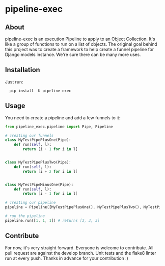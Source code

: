 # pipeline-exec

## About
pipeline-exec is an execution Pipeline to apply to  an Object Collection. It's like a
group of functions to run on a list of objects.
The original goal behind this project was to create a framework to help create a funnel pipeline for Django models instance.
We're sure there can be many more uses.

## Installation
Just run:
```
  pip install -U pipeline-exec
```

## Usage
You need to create a pipeline and add a few funnels to it:

```python
from pipeline_exec.pipeline import Pipe, Pipeline

# creating our funnels
class MyTestPipePlusOne(Pipe):
    def run(self, l):
        return [i + 1 for i in l]


class MyTestPipePlusTwo(Pipe):
    def run(self, l):
        return [i + 2 for i in l]


class MyTestPipeMinusOne(Pipe):
    def run(self, l):
        return [i - 1 for i in l]

# creating our pipeline
pipeline = Pipeline([MyTestPipePlusOne(), MyTestPipePlusTwo(), MyTestPipeMinusOne()])

# run the pipeline
pipeline.run([1, 1, 1]) # returns [3, 3, 3]
```

## Contribute
For now, it's very straight forward. Everyone is welcome to contribute. All pull request are against the develop branch.
Unit tests and the flake8 linter run at every push.
Thanks in advance for your contribution :)
